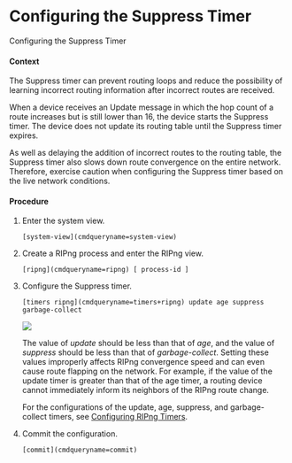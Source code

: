 Configuring the Suppress Timer
==============================

Configuring the Suppress Timer

#### Context

The Suppress timer can prevent routing loops and reduce the possibility of learning incorrect routing information after incorrect routes are received.

When a device receives an Update message in which the hop count of a route increases but is still lower than 16, the device starts the Suppress timer. The device does not update its routing table until the Suppress timer expires.

As well as delaying the addition of incorrect routes to the routing table, the Suppress timer also slows down route convergence on the entire network. Therefore, exercise caution when configuring the Suppress timer based on the live network conditions.


#### Procedure

1. Enter the system view.
   
   
   ```
   [system-view](cmdqueryname=system-view)
   ```
2. Create a RIPng process and enter the RIPng view.
   
   
   ```
   [ripng](cmdqueryname=ripng) [ process-id ]
   ```
3. Configure the Suppress timer.
   
   
   ```
   [timers ripng](cmdqueryname=timers+ripng) update age suppress garbage-collect
   ```
   
   
   ![](public_sys-resources/note_3.0-en-us.png) 
   
   The value of *update* should be less than that of *age*, and the value of *suppress* should be less than that of *garbage-collect*. Setting these values improperly affects RIPng convergence speed and can even cause route flapping on the network. For example, if the value of the update timer is greater than that of the age timer, a routing device cannot immediately inform its neighbors of the RIPng route change.
   
   For the configurations of the update, age, suppress, and garbage-collect timers, see [Configuring RIPng Timers](vrp_ripng_cfg_0040.html).
4. Commit the configuration.
   
   
   ```
   [commit](cmdqueryname=commit)
   ```